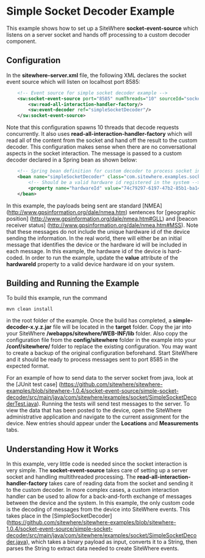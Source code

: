 Simple Socket Decoder Example
=============================
This example shows how to set up a SiteWhere **socket-event-source** which listens
on a server socket and hands off processing to a custom decoder component. 

Configuration
-------------
In the **sitewhere-server.xml** file, the following XML declares the socket event source
which will listen on localhost port 8585:

```XML
	<!-- Event source for simple socket decoder example -->
	<sw:socket-event-source port="8585" numThreads="10" sourceId="socket">
		<sw:read-all-interaction-handler-factory/>
		<sw:event-decoder ref="simpleSocketDecoder"/>
	</sw:socket-event-source>
```

Note that this configuration spawns 10 threads that decode requests concurrently.
It also uses **read-all-interaction-handler-factory** which will read all of the 
content from the socket and hand off the result to the custom decoder. This 
configuration makes sense when there are no conversational aspects in the socket
interaction. The message is passed to a custom decoder declared in a Spring
bean as shown below:

```XML
	<!-- Spring bean definition for custom decoder to process socket input -->
	<bean name="simpleSocketDecoder" class="com.sitewhere.examples.socket.SimpleSocketDecoder">
		<!-- Should be a valid hardware id registered in the system -->
		<property name="hardwareId" value="74c79297-6197-47b2-85b1-ba140968f7c8"/>
	</bean>
```

In this example, the payloads being sent are standard [NMEA] (http://www.gpsinformation.org/dale/nmea.htm)
sentences for [geographic position] (http://www.gpsinformation.org/dale/nmea.htm#GLL) and
[beacon receiver status] (http://www.gpsinformation.org/dale/nmea.htm#MSS). Note that these messages
do not include the unique hardware id of the device sending the information. In the real world,
there will either be an initial message that identifies the device or the hardware id will be 
included in each message. In this example, the hardware id of the device is hard-coded. In order
to run the example, update the **value** attribute of the **hardwareId** property to a valid
device hardware id on your system.

Building and Running the Example
--------------------------------
To build this example, run the command

	mvn clean install
	
in the root folder of the example. Once the build has completed, a **simple-decoder-x.y.z.jar** file
will be located in the **target** folder. Copy the jar into your SiteWhere **/webapps/sitewhere/WEB-INF/lib**
folder. Also copy the configuration file from the **config/sitewhere** folder in the example into
your **/conf/sitewhere/** folder to replace the existing configuration. You may want to create a backup
of the original configuration beforehand. Start SiteWhere and it should be ready to process messages
sent to port 8585 in the expected format.

For an example of how to send data to the server socket from java, look at the 
[JUnit test case] (https://github.com/sitewhere/sitewhere-examples/blob/sitewhere-1.0.4/socket-event-source/simple-socket-decoder/src/main/java/com/sitewhere/examples/socket/SimpleSocketDecoderTest.java). Running the tests will send test messages to the server. To view the
data that has been posted to the device, open the SiteWhere administrative application and navigate to 
the current assignment for the device. New entries should appear under the **Locations** and **Measurements** 
tabs.

Understanding How it Works
--------------------------
In this example, very little code is needed since the socket interaction is very simple. The
**socket-event-source** takes care of setting up a server socket and handling multithreaded 
processing. The **read-all-interaction-handler-factory** takes care of reading data from the
socket and sending it to the custom decoder. In more complex cases, a custom interaction handler
can be used to allow for a back-and-forth exchange of messages between the device and the
system. In this example, the only custom code is the decoding of messages from the device into
SiteWhere events. This takes place in the [SimpleSocketDecoder] (https://github.com/sitewhere/sitewhere-examples/blob/sitewhere-1.0.4/socket-event-source/simple-socket-decoder/src/main/java/com/sitewhere/examples/socket/SimpleSocketDecoder.java), which takes a binary payload as input, converts it to a String, then
parses the String to extract data needed to create SiteWhere events.
